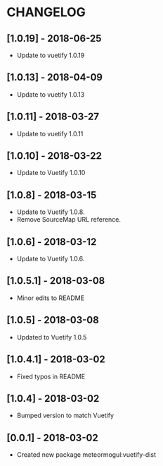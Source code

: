 # CHANGELOG

## [1.0.19] - 2018-06-25

- Update to vuetify 1.0.19

## [1.0.13] - 2018-04-09

- Update to vuetify 1.0.13

## [1.0.11] - 2018-03-27

- Update to vuetify 1.0.11

## [1.0.10] - 2018-03-22

- Update to Vuetify 1.0.10

## [1.0.8] - 2018-03-15

- Update to Vuetify 1.0.8.
- Remove SourceMap URL reference.

## [1.0.6] - 2018-03-12

- Update to Vuetify 1.0.6.

## [1.0.5.1] - 2018-03-08

- Minor edits to README

## [1.0.5] - 2018-03-08

- Updated to Vuetify 1.0.5

## [1.0.4.1] - 2018-03-02

- Fixed typos in README

## [1.0.4] - 2018-03-02

- Bumped version to match Vuetify

## [0.0.1] - 2018-03-02

- Created new package meteormogul:vuetify-dist
